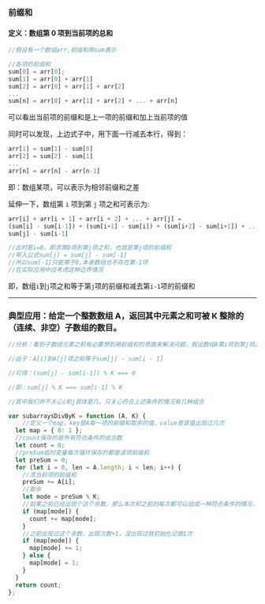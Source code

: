 ### 前缀和

#### 定义：数组第 0 项到当前项的总和

```javascript
//假设有一个数组arr,前缀和用sum表示

//各项的前缀和
sum[0] = arr[0];
sum[1] = arr[0] + arr[1]
sum[2] = arr[0] + arr[1] + arr[2]
...
sum[n] = arr[0] + arr[1] + arr[2] + ... + arr[n]
```

可以看出当前项的前缀和是上一项的前缀和加上当前项的值

同时可以发现，上边式子中，用下面一行减去本行，得到：

```javascript
arr[1] = sum[1] - sum[0]
arr[2] = sum[2] - sum[1]
...
arr[n] = arr[n] - arr[n-1]
```

即：数组某项，可以表示为相邻前缀和之差

延伸一下，数组第 `i` 项到第 `j` 项之和可表示为:

```javascript
arr[i] + arr[i + 1] + arr[i + 2] + ... + arr[j] =
(sum[i] - sum[i-1]) + (sum[i+1] - sum[i]) + (sum[i+2] - sum[i+1]) + ... + (sum[j-1] - sum[j-2]) + (sum[j] - sum[j-1]) =
sum[j] - sum[i-1]

//此时若i=0，即求第0项到第j项之和，也就是第j项的前缀和
//带入公式sum[j] = sum[j] - sum[-1]
//所以sum[-1]只能等于0,本身数组也不存在第-1项
//在实际应用中应考虑这种边界情况
```

即，数组`i`到`j`项之和等于第`j`项的前缀和减去第`i-1`项的前缀和

---

### 典型应用：给定一个整数数组 A，返回其中元素之和可被 K 整除的（连续、非空）子数组的数目。

```javascript
//分析：看到子数组元素之和有必要想到用前缀和的思路来解决问题，假设数组A第i项到第j项之和可被K整除，那么题目要求的就是有几种i和j的组合

//由于：A[i]到A[j]项之和等于sum[j] - sum[i - 1]

//可得：(sum[j] - sum[i-1]) % K === 0

//即：sum[j] % K === sum[i-1] % K

//其中我们并不关心i和j具体是几，只关心符合上述条件的情况有几种组合

var subarraysDivByK = function (A, K) {
    //定义一个map，key是A每一项的前缀和取余的值，value是该值出现过几次
  let map = { 0: 1 };
  //count保存的是所有符合条件的组合数
  let count = 0;
  //preSum临时变量每次循环保存的都是该项前缀和
  let preSum = 0;
  for (let i = 0, len = A.length; i < len; i++) {
    //求当前项的前缀和
    preSum += A[i];
    //取余
    let mode = preSum % K;
    //如果之前已经出现个这个余数，那么本次和之前的每次都可以组成一种符合条件的情况，故count值需叠加
    if (map[mode]) {
      count += map[mode];
    }
    //之前出现过这个余数，出现次数+1，没出现过就初始化记做1次
    if (map[mode]) {
      map[mode] += 1;
    } else {
      map[mode] = 1;
    }
  }
  return count;
};
```